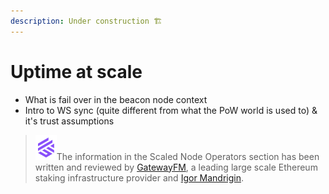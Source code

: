 ```yaml
---
description: Under construction 🏗️
---
```


# Uptime at scale

* What is fail over in the beacon node context
* Intro to WS sync (quite different from what the PoW world is used to) & it's trust assumptions

> <img src="../.gitbook/assets/image (108).png" alt="" data-size="line">The information in the Scaled Node Operators section has been written and reviewed by [GatewayFM](https://gateway.fm), a leading large scale Ethereum staking infrastructure provider and [Igor Mandrigin](https://x.com/mandrigin).
